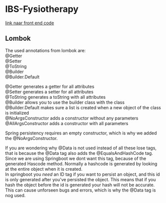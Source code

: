 # IBS-Fysiotherapy

[link naar front end code](https://github.com/hu-project334/project334/tree/main)

## Lombok
The used annotations from lombok are:  
@Getter  
@Setter  
@ToString  
@Builder  
@Builder.Default  
  
@Getter generates a getter for all attributes  
@Setter generates a setter for all attributes  
@ToString generates a toString with all attributes  
@Builder allows you to use the builder class with the class  
@Builder.Default makes sure a list is created when a new object of the class is initialized  
@NoArgsConstructor adds a constructor without any parameters  
@AllArgsConstructor adds a constructor with all parameters  
  
Spring persistency requires an empty constructor, which is why we added the @NoArgsConstructor. 

If you are wondering why @Data is not used instead of all these lose tags, that is because the @Data tag also adds the @EqualsAndHashCode tag.  
Since we are using Springboot we dont want this tag, because of the generated Hascode method. Normally a hashcode is generated by looking at the entire object when it is created.  
In springboot you *need* an ID tag if you want to persist an object, and this id is only generated after you've persisted the object. This means that if you hash the object before the id is generated your hash will not be accurate.
This can cause unforseen bugs and errors, which is why the @Data tag is nog used.  
